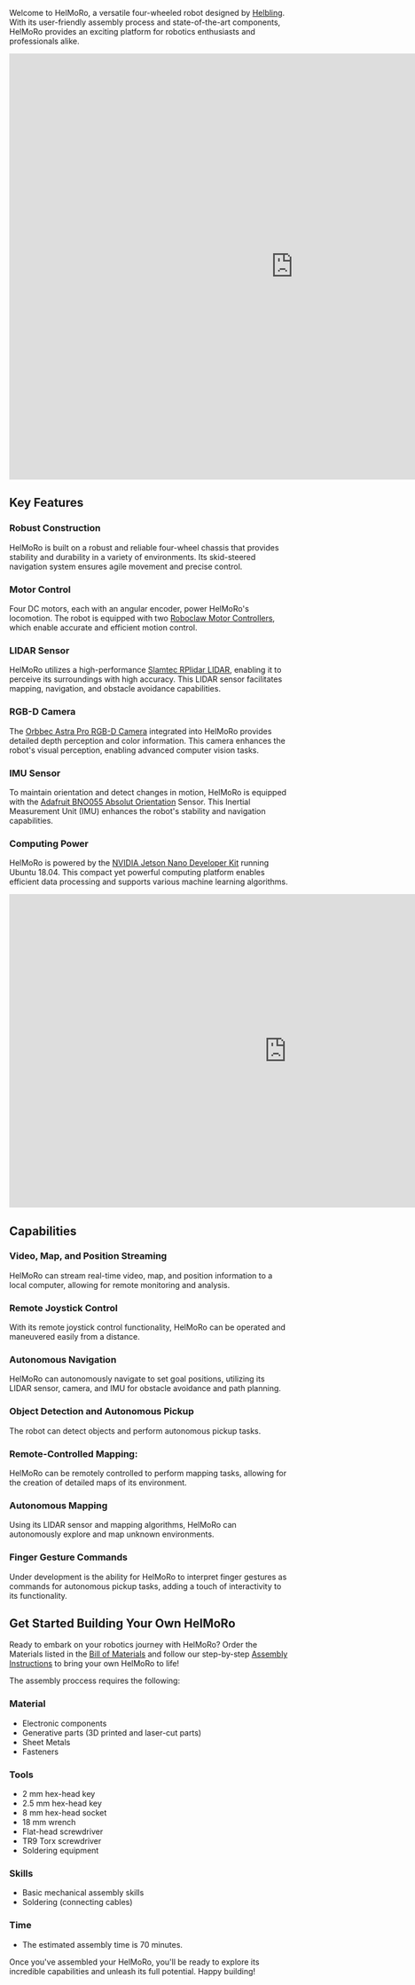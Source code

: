 Welcome to HelMoRo, a versatile four-wheeled robot designed by [Helbling](https://www.helbling.ch/en). With its user-friendly assembly process and state-of-the-art components, HelMoRo provides an exciting platform for robotics enthusiasts and professionals alike.

<iframe src="https://helbling1.autodesk360.com/shares/public/SHd38bfQT1fb47330c991becce5c90f0ce5e?mode=embed" width="1024" height="768" allowfullscreen="true" webkitallowfullscreen="true" mozallowfullscreen="true"  frameborder="0"></iframe>

## Key Features

### Robust Construction

HelMoRo is built on a robust and reliable four-wheel chassis that provides stability and durability in a variety of environments. Its skid-steered navigation system ensures agile movement and precise control.

### Motor Control

Four DC motors, each with an angular encoder, power HelMoRo's locomotion. The robot is equipped with two [Roboclaw Motor Controllers](https://www.basicmicro.com/Roboclaw-2x7A-Motor-Controller_p_55.html), which enable accurate and efficient motion control.

### LIDAR Sensor

HelMoRo utilizes a high-performance [Slamtec RPlidar LIDAR](https://www.slamtec.com/en/Lidar/A2/), enabling it to perceive its surroundings with high accuracy. This LIDAR sensor facilitates mapping, navigation, and obstacle avoidance capabilities.

### RGB-D Camera

The [Orbbec Astra Pro RGB-D Camera](https://shop.orbbec3d.com/Astra-Pro-Plus) integrated into HelMoRo provides detailed depth perception and color information. This camera enhances the robot's visual perception, enabling advanced computer vision tasks.

### IMU Sensor

To maintain orientation and detect changes in motion, HelMoRo is equipped with the [Adafruit BNO055 Absolut Orientation](https://learn.adafruit.com/adafruit-bno055-absolute-orientation-sensor) Sensor. This Inertial Measurement Unit (IMU) enhances the robot's stability and navigation capabilities.

### Computing Power

HelMoRo is powered by the [NVIDIA Jetson Nano Developer Kit](https://developer.nvidia.com/embedded/jetson-nano-developer-kit) running Ubuntu 18.04. This compact yet powerful computing platform enables efficient data processing and supports various machine learning algorithms.

<iframe width="1000" height="565" src="https://www.youtube.com/embed/QdNnvhEyrZk" title="YouTube video player" frameborder="0" allow="accelerometer; autoplay; clipboard-write; encrypted-media; gyroscope; picture-in-picture; web-share" allowfullscreen></iframe>

## Capabilities

### Video, Map, and Position Streaming

 HelMoRo can stream real-time video, map, and position information to a local computer, allowing for remote monitoring and analysis.

### Remote Joystick Control

With its remote joystick control functionality, HelMoRo can be operated and maneuvered easily from a distance.

### Autonomous Navigation

HelMoRo can autonomously navigate to set goal positions, utilizing its LIDAR sensor, camera, and IMU for obstacle avoidance and path planning.

### Object Detection and Autonomous Pickup 

The robot can detect objects and perform autonomous pickup tasks.

### Remote-Controlled Mapping:

HelMoRo can be remotely controlled to perform mapping tasks, allowing for the creation of detailed maps of its environment.

### Autonomous Mapping

Using its LIDAR sensor and mapping algorithms, HelMoRo can autonomously explore and map unknown environments.

### Finger Gesture Commands

Under development is the ability for HelMoRo to interpret finger gestures as commands for autonomous pickup tasks, adding a touch of interactivity to its functionality.

## Get Started Building Your Own HelMoRo

Ready to embark on your robotics journey with HelMoRo? Order the Materials listed in the [Bill of Materials](hardware/bill_of_materials.md) and follow our step-by-step [Assembly Instructions](hardware/assembly_instructions.md) to bring your own HelMoRo to life!

The assembly proccess requires the following: 
### Material

- Electronic components
- Generative parts (3D printed and laser-cut parts)
- Sheet Metals
- Fasteners

### Tools

- 2 mm hex-head key
- 2.5 mm hex-head key
- 8 mm hex-head socket
- 18 mm wrench 
- Flat-head screwdriver
- TR9 Torx screwdriver
- Soldering equipment


### Skills

- Basic mechanical assembly skills
- Soldering (connecting cables)


### Time

- The estimated assembly time is 70 minutes.


Once you've assembled your HelMoRo, you'll be ready to explore its incredible capabilities and unleash its full potential. Happy building!
